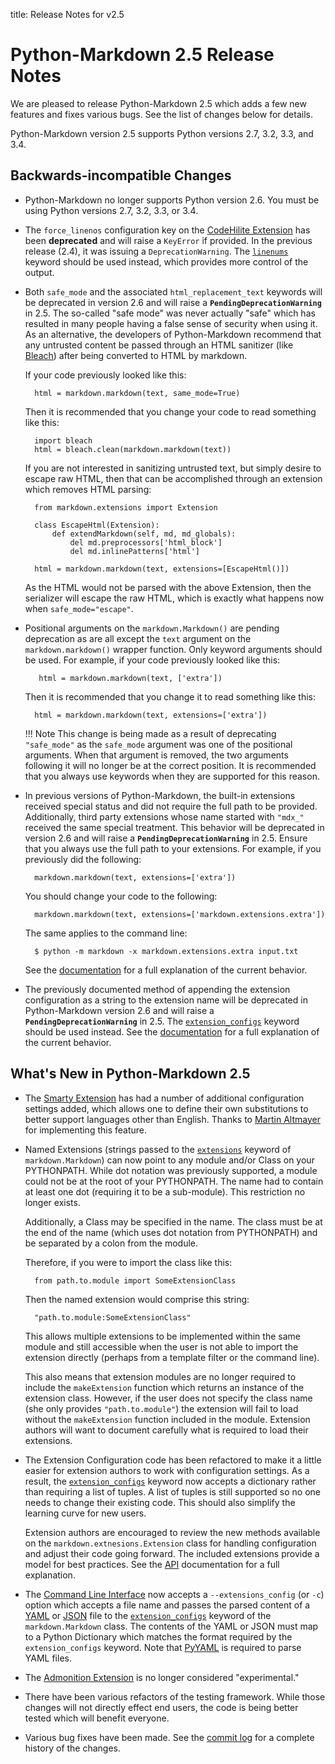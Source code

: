 title:      Release Notes for v2.5

Python-Markdown 2.5 Release Notes
=================================

We are pleased to release Python-Markdown 2.5 which adds a few new features
and fixes various bugs. See the list of changes below for details.

Python-Markdown version 2.5 supports Python versions 2.7, 3.2, 3.3, and 3.4.

Backwards-incompatible Changes
------------------------------

* Python-Markdown no longer supports Python version 2.6. You must be using Python
  versions 2.7, 3.2, 3.3, or 3.4.

[importlib]: https://pypi.python.org/pypi/importlib

* The `force_linenos` configuration key on the [CodeHilite Extension] has been **deprecated**
  and will raise a `KeyError` if provided. In the previous release (2.4), it was
  issuing a `DeprecationWarning`. The [`linenums`][linenums] keyword should be used
  instead, which provides more control of the output.

[CodeHilite Extension]: ../extensions/code_hilite.md
[linenums]: ../extensions/code_hilite.md#usage

* Both `safe_mode` and the associated `html_replacement_text` keywords will be
  deprecated in version 2.6 and will raise a **`PendingDeprecationWarning`** in
  2.5. The so-called "safe mode" was never actually "safe" which has resulted in
  many people having a false sense of security when using it. As an alternative,
  the developers of Python-Markdown recommend that any untrusted content be
  passed through an HTML sanitizer (like [Bleach]) after being converted to HTML
  by markdown.

    If your code previously looked like this:

        html = markdown.markdown(text, same_mode=True)

    Then it is recommended that you change your code to read something like this:

        import bleach
        html = bleach.clean(markdown.markdown(text))

    If you are not interested in sanitizing untrusted text, but simply desire to
    escape raw HTML, then that can be accomplished through an extension which
    removes HTML parsing:

        from markdown.extensions import Extension

        class EscapeHtml(Extension):
            def extendMarkdown(self, md, md_globals):
                del md.preprocessors['html_block']
                del md.inlinePatterns['html']

        html = markdown.markdown(text, extensions=[EscapeHtml()])

    As the HTML would not be parsed with the above Extension, then the
    serializer will escape the raw HTML, which is exactly what happens now when
    `safe_mode="escape"`.

[Bleach]: https://bleach.readthedocs.io/

* Positional arguments on the `markdown.Markdown()` are pending deprecation as are
  all except the `text` argument on the `markdown.markdown()` wrapper function.
  Only keyword arguments should be used. For example, if your code previously
  looked like this:

         html = markdown.markdown(text, ['extra'])

    Then it is recommended that you change it to read something like this:

        html = markdown.markdown(text, extensions=['extra'])

    !!! Note
        This change is being made as a result of deprecating `"safe_mode"` as the
        `safe_mode` argument was one of the positional arguments. When that argument
        is removed, the two arguments following it will no longer be at the correct
        position. It is recommended that you always use keywords when they are supported
        for this reason.

* In previous versions of Python-Markdown, the built-in extensions received
  special status and did not require the full path to be provided. Additionally,
  third party extensions whose name started with `"mdx_"` received the same
  special treatment. This behavior will be deprecated in version 2.6 and will
  raise a **`PendingDeprecationWarning`** in 2.5. Ensure that you always use the
  full path to your extensions. For example, if you previously did the
  following:

        markdown.markdown(text, extensions=['extra'])

    You should change your code to the following:

        markdown.markdown(text, extensions=['markdown.extensions.extra'])

    The same applies to the command line:

        $ python -m markdown -x markdown.extensions.extra input.txt

    See the [documentation](../reference.md#extensions) for a full explanation
    of the current behavior.

* The previously documented method of appending the extension configuration as
  a string to the extension name will be deprecated in Python-Markdown
  version 2.6 and will raise a **`PendingDeprecationWarning`** in 2.5. The
  [`extension_configs`](../reference.md#extension_configs) keyword should
  be used instead. See the [documentation](../reference.md#extension-configs)
  for a full explanation of the current behavior.

What's New in Python-Markdown 2.5
---------------------------------

* The [Smarty Extension] has had a number of additional configuration settings
  added, which allows one to define their own substitutions to better support
  languages other than English. Thanks to [Martin Altmayer] for implementing this
  feature.

[Smarty Extension]: ../extensions/smarty.md
[Martin Altmayer]:https://github.com/MartinAltmayer

* Named Extensions (strings passed to the [`extensions`][ex] keyword of
  `markdown.Markdown`) can now point to any module and/or Class on your
  PYTHONPATH. While dot notation was previously supported, a module could not
  be at the root of your PYTHONPATH. The name had to contain at least one dot
  (requiring it to be a sub-module). This restriction no longer exists.

    Additionally, a Class may be specified in the name. The class must be at the
    end of the name (which uses dot notation from PYTHONPATH) and be separated
    by a colon from the module.

    Therefore, if you were to import the class like this:

        from path.to.module import SomeExtensionClass

    Then the named extension would comprise this string:

        "path.to.module:SomeExtensionClass"

    This allows multiple extensions to be implemented within the same module and
    still accessible when the user is not able to import the extension directly
    (perhaps from a template filter or the command line).

    This also means that extension modules are no longer required to include the
    `makeExtension` function which returns an instance of the extension class.
    However, if the user does not specify the class name (she only provides
    `"path.to.module"`) the extension will fail to load without the
    `makeExtension` function included in the module. Extension authors will want
    to document carefully what is required to load their extensions.

[ex]: ../reference.md#extensions

* The Extension Configuration code has been refactored to make it a little
  easier for extension authors to work with configuration settings. As a
  result, the [`extension_configs`][ec] keyword now accepts a dictionary
  rather than requiring a list of tuples. A list of tuples is still supported
  so no one needs to change their existing code. This should also simplify the
  learning curve for new users.

    Extension authors are encouraged to review the new methods available on the
    `markdown.extnesions.Extension` class for handling configuration and adjust
    their code going forward. The included extensions provide a model for best
    practices. See the [API] documentation for a full explanation.

[ec]: ../reference.md#extension_configs
[API]: ../extensions/api.md#configsettings

* The [Command Line Interface][cli] now accepts a `--extensions_config` (or
  `-c`) option which accepts a file name and passes the parsed content of a
  [YAML] or [JSON] file to the [`extension_configs`][ec] keyword of the
  `markdown.Markdown` class. The contents of the YAML or JSON must map to a
  Python Dictionary which matches the format required by the
  `extension_configs` keyword. Note that [PyYAML] is required to parse YAML
  files.

[cli]: ../cli.md#using-extensions
[YAML]: http://yaml.org/
[JSON]: http://json.org/
[PyYAML]: http://pyyaml.org/

* The [Admonition Extension][ae] is no longer considered "experimental."

[ae]: ../extensions/admonition.md

* There have been various refactors of the testing framework. While those
  changes will not directly effect end users, the code is being better tested
  which will benefit everyone.

* Various bug fixes have been made. See the [commit
  log](https://github.com/Python-Markdown/markdown/commits/master) for a
  complete history of the changes.
